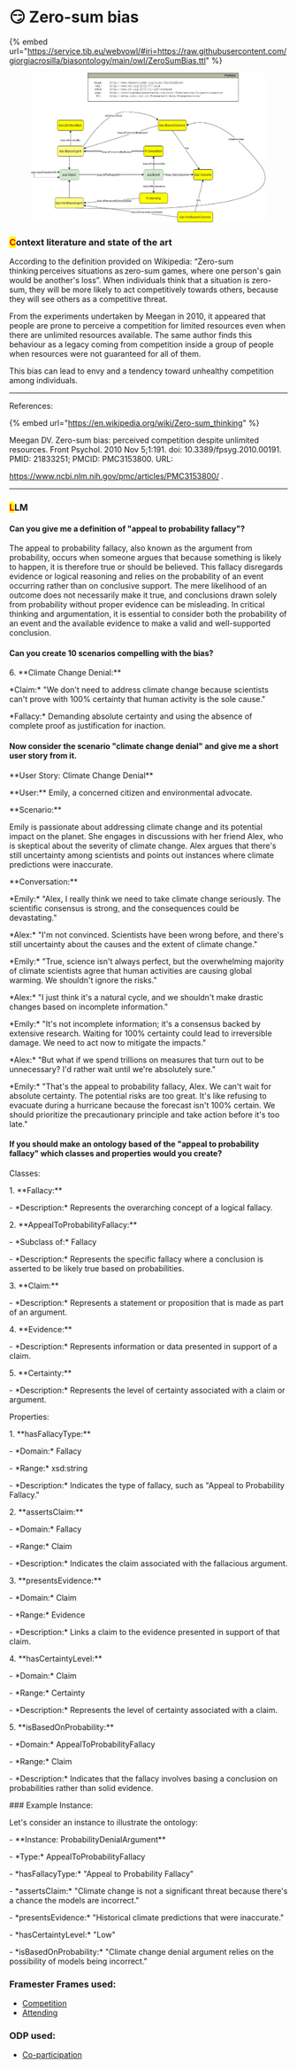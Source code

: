 # 😏 Zero-sum bias

{% embed url="https://service.tib.eu/webvowl/#iri=https://raw.githubusercontent.com/giorgiacrosilla/biasontology/main/owl/ZeroSumBias.ttl" %}

<figure><img src="../../uml/giorgiabias-zerosum2.jpg" alt=""><figcaption></figcaption></figure>

### <mark style="color:red;">C</mark>ontext literature and state of the art

According to the definition provided on Wikipedia: “Zero-sum thinking perceives situations as zero-sum games, where one person's gain would be another's loss”. When individuals think that a situation is zero-sum, they will be more likely to act competitively towards others, because they will see others as a competitive threat.

From the experiments undertaken by Meegan in 2010, it appeared that people are prone to perceive a competition for limited resources even when there are unlimited resources available. The same author finds this behaviour as a legacy coming from competition inside a group of people when resources were not guaranteed for all of them.

This bias can lead to envy and a tendency toward unhealthy competition among individuals.

***

References:

{% embed url="https://en.wikipedia.org/wiki/Zero-sum_thinking" %}

Meegan DV. Zero-sum bias: perceived competition despite unlimited resources. Front Psychol. 2010 Nov 5;1:191. doi: 10.3389/fpsyg.2010.00191. PMID: 21833251; PMCID: PMC3153800. URL:

https://www.ncbi.nlm.nih.gov/pmc/articles/PMC3153800/ .

***

### <mark style="color:red;">L</mark>LM

#### Can you give me a definition of "appeal to probability fallacy"?

The appeal to probability fallacy, also known as the argument from probability, occurs when someone argues that because something is likely to happen, it is therefore true or should be believed. This fallacy disregards evidence or logical reasoning and relies on the probability of an event occurring rather than on conclusive support. The mere likelihood of an outcome does not necessarily make it true, and conclusions drawn solely from probability without proper evidence can be misleading. In critical thinking and argumentation, it is essential to consider both the probability of an event and the available evidence to make a valid and well-supported conclusion.

#### Can you create 10 scenarios compelling with the bias?

6\. \*\*Climate Change Denial:\*\*

\*Claim:\* "We don't need to address climate change because scientists can't prove with 100% certainty that human activity is the sole cause."

\*Fallacy:\* Demanding absolute certainty and using the absence of complete proof as justification for inaction.

#### Now consider the scenario "climate change denial" and give me a short user story from it.

\*\*User Story: Climate Change Denial\*\*

\*\*User:\*\* Emily, a concerned citizen and environmental advocate.

\*\*Scenario:\*\*

Emily is passionate about addressing climate change and its potential impact on the planet. She engages in discussions with her friend Alex, who is skeptical about the severity of climate change. Alex argues that there's still uncertainty among scientists and points out instances where climate predictions were inaccurate.

\*\*Conversation:\*\*

\*Emily:\* "Alex, I really think we need to take climate change seriously. The scientific consensus is strong, and the consequences could be devastating."

\*Alex:\* "I'm not convinced. Scientists have been wrong before, and there's still uncertainty about the causes and the extent of climate change."

\*Emily:\* "True, science isn't always perfect, but the overwhelming majority of climate scientists agree that human activities are causing global warming. We shouldn't ignore the risks."

\*Alex:\* "I just think it's a natural cycle, and we shouldn't make drastic changes based on incomplete information."

\*Emily:\* "It's not incomplete information; it's a consensus backed by extensive research. Waiting for 100% certainty could lead to irreversible damage. We need to act now to mitigate the impacts."

\*Alex:\* "But what if we spend trillions on measures that turn out to be unnecessary? I'd rather wait until we're absolutely sure."

\*Emily:\* "That's the appeal to probability fallacy, Alex. We can't wait for absolute certainty. The potential risks are too great. It's like refusing to evacuate during a hurricane because the forecast isn't 100% certain. We should prioritize the precautionary principle and take action before it's too late."

#### If you should make an ontology based of the "appeal to probability fallacy" which classes and properties would you create?

Classes:

1\. \*\*Fallacy:\*\*

\- \*Description:\* Represents the overarching concept of a logical fallacy.

2\. \*\*AppealToProbabilityFallacy:\*\*

\- \*Subclass of:\* Fallacy

\- \*Description:\* Represents the specific fallacy where a conclusion is asserted to be likely true based on probabilities.

3\. \*\*Claim:\*\*

\- \*Description:\* Represents a statement or proposition that is made as part of an argument.

4\. \*\*Evidence:\*\*

\- \*Description:\* Represents information or data presented in support of a claim.

5\. \*\*Certainty:\*\*

\- \*Description:\* Represents the level of certainty associated with a claim or argument.

Properties:

1\. \*\*hasFallacyType:\*\*

\- \*Domain:\* Fallacy

\- \*Range:\* xsd:string

\- \*Description:\* Indicates the type of fallacy, such as "Appeal to Probability Fallacy."

2\. \*\*assertsClaim:\*\*

\- \*Domain:\* Fallacy

\- \*Range:\* Claim

\- \*Description:\* Indicates the claim associated with the fallacious argument.

3\. \*\*presentsEvidence:\*\*

\- \*Domain:\* Claim

\- \*Range:\* Evidence

\- \*Description:\* Links a claim to the evidence presented in support of that claim.

4\. \*\*hasCertaintyLevel:\*\*

\- \*Domain:\* Claim

\- \*Range:\* Certainty

\- \*Description:\* Represents the level of certainty associated with a claim.

5\. \*\*isBasedOnProbability:\*\*

\- \*Domain:\* AppealToProbabilityFallacy

\- \*Range:\* Claim

\- \*Description:\* Indicates that the fallacy involves basing a conclusion on probabilities rather than solid evidence.

\### Example Instance:

Let's consider an instance to illustrate the ontology:

\- \*\*Instance: ProbabilityDenialArgument\*\*

\- \*Type:\* AppealToProbabilityFallacy

\- \*hasFallacyType:\* "Appeal to Probability Fallacy"

\- \*assertsClaim:\* "Climate change is not a significant threat because there's a chance the models are incorrect."

\- \*presentsEvidence:\* "Historical climate predictions that were inaccurate."

\- \*hasCertaintyLevel:\* "Low"

\- \*isBasedOnProbability:\* "Climate change denial argument relies on the possibility of models being incorrect."

### Framester Frames used:

* [Competition](https://w3id.org/framester/data/framestercore/Competition)
* [Attending](https://w3id.org/framester/data/framestercore/Attending)

### ODP used:

* [Co-participation](http://ontologydesignpatterns.org/wiki/Submissions:Co-participation)
